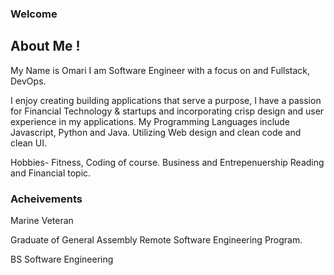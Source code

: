 ### Welcome

## About Me !

My Name is Omari I am Software Engineer with a focus on and Fullstack, DevOps.

I enjoy creating building applications that serve a purpose,  I have a passion for Financial Technology & startups and incorporating crisp design and user experience in my applications.   My Programming Languages include Javascript, Python and Java. Utilizing Web design and clean code and clean UI.
 
Hobbies- Fitness, Coding of course. Business and Entrepenuership  Reading and Financial topic.


### Acheivements

Marine Veteran 

Graduate of General Assembly Remote Software Engineering Program. 

BS Software Engineering





